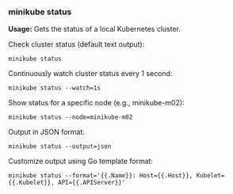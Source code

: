 ### minikube status

**Usage:** Gets the status of a local Kubernetes cluster. <br />

Check cluster status (default text output):

```
minikube status
```

Continuously watch cluster status every 1 second:

```
minikube status --watch=1s
```

Show status for a specific node (e.g., minikube-m02):

```
minikube status --node=minikube-m02
```

Output in JSON format:

```
minikube status --output=json
```

Customize output using Go template format:

```
minikube status --format='{{.Name}}: Host={{.Host}}, Kubelet={{.Kubelet}}, API={{.APIServer}}'
```
